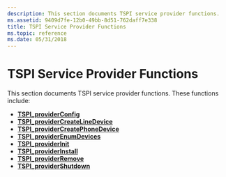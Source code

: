 ```yaml
---
description: This section documents TSPI service provider functions.
ms.assetid: 9409d7fe-12b0-49bb-8d51-762daff7e338
title: TSPI Service Provider Functions
ms.topic: reference
ms.date: 05/31/2018
---
```


# TSPI Service Provider Functions

This section documents TSPI service provider functions. These functions include:

-   [**TSPI\_providerConfig**](/windows/win32/api/tspi/nf-tspi-tspi_providerconfig)
-   [**TSPI\_providerCreateLineDevice**](/windows/win32/api/tspi/nf-tspi-tspi_providercreatelinedevice)
-   [**TSPI\_providerCreatePhoneDevice**](/windows/win32/api/tspi/nf-tspi-tspi_providercreatephonedevice)
-   [**TSPI\_providerEnumDevices**](/windows/win32/api/tspi/nf-tspi-tspi_providerenumdevices)
-   [**TSPI\_providerInit**](/windows/win32/api/tspi/nf-tspi-tspi_providerinit)
-   [**TSPI\_providerInstall**](/windows/win32/api/tspi/nf-tspi-tspi_providerinstall)
-   [**TSPI\_providerRemove**](/windows/win32/api/tspi/nf-tspi-tspi_providerremove)
-   [**TSPI\_providerShutdown**](/windows/win32/api/tspi/nf-tspi-tspi_providershutdown)

 

 

